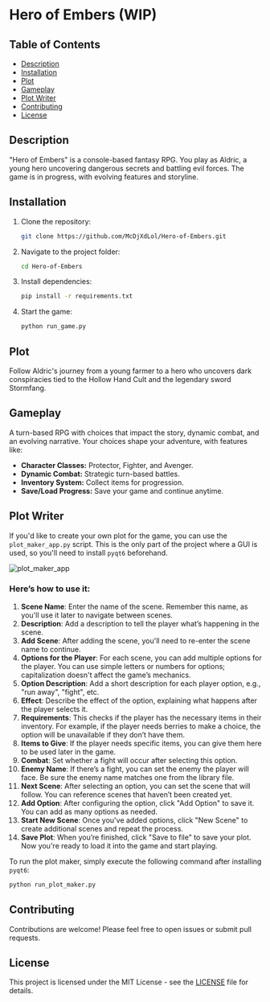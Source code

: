 # Hero of Embers (WIP)

## Table of Contents
- [Description](#description)
- [Installation](#installation)
- [Plot](#plot)
- [Gameplay](#gameplay)
- [Plot Writer](#plot-writer)
- [Contributing](#contributing)
- [License](#license)

## Description
"Hero of Embers" is a console-based fantasy RPG. You play as Aldric, a young hero uncovering dangerous secrets and battling evil forces. The game is in progress, with evolving features and storyline.

## Installation
1. Clone the repository:

    ```bash
    git clone https://github.com/McDjXdLol/Hero-of-Embers.git 
    ```

2. Navigate to the project folder:

    ```bash
    cd Hero-of-Embers
    ```

3. Install dependencies:

    ```bash
    pip install -r requirements.txt 
    ```

4. Start the game:

    ```bash
    python run_game.py
    ```

## Plot
Follow Aldric's journey from a young farmer to a hero who uncovers dark conspiracies tied to the Hollow Hand Cult and the legendary sword Stormfang.

## Gameplay
A turn-based RPG with choices that impact the story, dynamic combat, and an evolving narrative. Your choices shape your adventure, with features like:

- **Character Classes:** Protector, Fighter, and Avenger.
- **Dynamic Combat:** Strategic turn-based battles.
- **Inventory System:** Collect items for progression.
- **Save/Load Progress:** Save your game and continue anytime.

## Plot Writer

If you'd like to create your own plot for the game, you can use the `plot_maker_app.py` script. This is the only part of the project where a GUI is used, so you'll need to install `pyqt6` beforehand.

![plot_maker_app](https://github.com/user-attachments/assets/3de29f7b-2386-4b59-a951-2fc930a22077)


### Here’s how to use it:
1. **Scene Name**: Enter the name of the scene. Remember this name, as you'll use it later to navigate between scenes.
2. **Description**: Add a description to tell the player what’s happening in the scene.
3. **Add Scene**: After adding the scene, you'll need to re-enter the scene name to continue.
4. **Options for the Player**: For each scene, you can add multiple options for the player. You can use simple letters or numbers for options; capitalization doesn't affect the game’s mechanics.
5. **Option Description**: Add a short description for each player option, e.g., "run away", "fight", etc.
6. **Effect**: Describe the effect of the option, explaining what happens after the player selects it.
7. **Requirements**: This checks if the player has the necessary items in their inventory. For example, if the player needs berries to make a choice, the option will be unavailable if they don’t have them.
8. **Items to Give**: If the player needs specific items, you can give them here to be used later in the game.
9. **Combat**: Set whether a fight will occur after selecting this option.
10. **Enemy Name**: If there’s a fight, you can set the enemy the player will face. Be sure the enemy name matches one from the library file.
11. **Next Scene**: After selecting an option, you can set the scene that will follow. You can reference scenes that haven’t been created yet.
12. **Add Option**: After configuring the option, click "Add Option" to save it. You can add as many options as needed.
13. **Start New Scene**: Once you've added options, click "New Scene" to create additional scenes and repeat the process.
14. **Save Plot**: When you’re finished, click "Save to file" to save your plot. Now you're ready to load it into the game and start playing.

To run the plot maker, simply execute the following command after installing `pyqt6`:
```bash
python run_plot_maker.py
```

## Contributing
Contributions are welcome! Please feel free to open issues or submit pull requests.

## License
This project is licensed under the MIT License - see the [LICENSE](LICENSE) file for details.